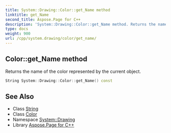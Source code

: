 ```yaml
---
title: System::Drawing::Color::get_Name method
linktitle: get_Name
second_title: Aspose.Page for C++
description: 'System::Drawing::Color::get_Name method. Returns the name of the color represented by the current object in C++.'
type: docs
weight: 900
url: /cpp/system.drawing/color/get_name/
---
```

## Color::get_Name method


Returns the name of the color represented by the current object.

```cpp
String System::Drawing::Color::get_Name() const
```

## See Also

* Class [String](../../../system/string/)
* Class [Color](../)
* Namespace [System::Drawing](../../)
* Library [Aspose.Page for C++](../../../)
